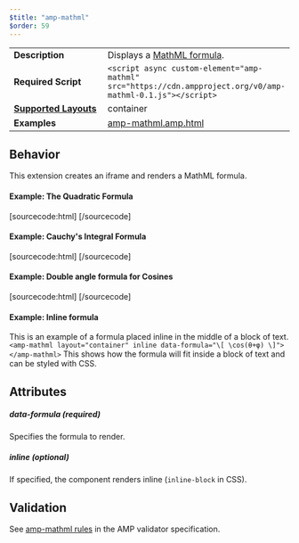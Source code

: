 ```yaml
---
$title: "amp-mathml"
$order: 59
---
```

<!--
Copyright 2018 The AMP HTML Authors. All Rights Reserved.

Licensed under the Apache License, Version 2.0 (the "License");
you may not use this file except in compliance with the License.
You may obtain a copy of the License at

      http://www.apache.org/licenses/LICENSE-2.0

Unless required by applicable law or agreed to in writing, software
distributed under the License is distributed on an "AS-IS" BASIS,
WITHOUT WARRANTIES OR CONDITIONS OF ANY KIND, either express or implied.
See the License for the specific language governing permissions and
limitations under the License.
-->



<table>
  <tr>
    <td width="40%"><strong>Description</strong></td>
    <td>Displays a <a href="https://www.w3.org/Math/">MathML formula</a>.</td>
  </tr>
  <tr>
    <td width="40%"><strong>Required Script</strong></td>
    <td><code>&lt;script async custom-element="amp-mathml" src="https://cdn.ampproject.org/v0/amp-mathml-0.1.js">&lt;/script></code></td>
  </tr>
  <tr>
    <td class="col-fourty"><strong><a href="https://www.ampproject.org/docs/guides/responsive/control_layout.html">Supported Layouts</a></strong></td>
    <td>container</td>
  </tr>
  <tr>
    <td width="40%"><strong>Examples</strong></td>
    <td><a href="https://github.com/ampproject/amphtml/blob/master/examples/amp-mathml.amp.html">amp-mathml.amp.html</a></td>
  </tr>
</table>

## Behavior

This extension creates an iframe and renders a MathML formula.

#### Example: The Quadratic Formula

[sourcecode:html]
<amp-mathml layout="container" data-formula="\[x = {-b \pm \sqrt{b^2-4ac} \over 2a}.\]">
</amp-mathml>
[/sourcecode]

#### Example: Cauchy's Integral Formula

[sourcecode:html]
<amp-mathml layout="container" data-formula="\[f(a) = \frac{1}{2\pi i} \oint\frac{f(z)}{z-a}dz\]">
</amp-mathml>
[/sourcecode]
#### Example: Double angle formula for Cosines

[sourcecode:html]
<amp-mathml layout="container" data-formula="\[ \cos(θ+φ)=\cos(θ)\cos(φ)−\sin(θ)\sin(φ) \]">
</amp-mathml>
[/sourcecode]
#### Example: Inline formula

This is an example of a formula placed  inline in the middle of a block of text. `<amp-mathml layout="container" inline data-formula="\[ \cos(θ+φ) \]"></amp-mathml>` This shows how the formula will fit inside a block of text and can be styled with CSS.

## Attributes

##### data-formula (required)

Specifies the formula to render.

##### inline (optional)

If specified, the component renders inline (`inline-block` in CSS).

## Validation
See [amp-mathml rules](https://github.com/ampproject/amphtml/blob/master/extensions/amp-mathml/validator-amp-mathml.protoascii) in the AMP validator specification.
